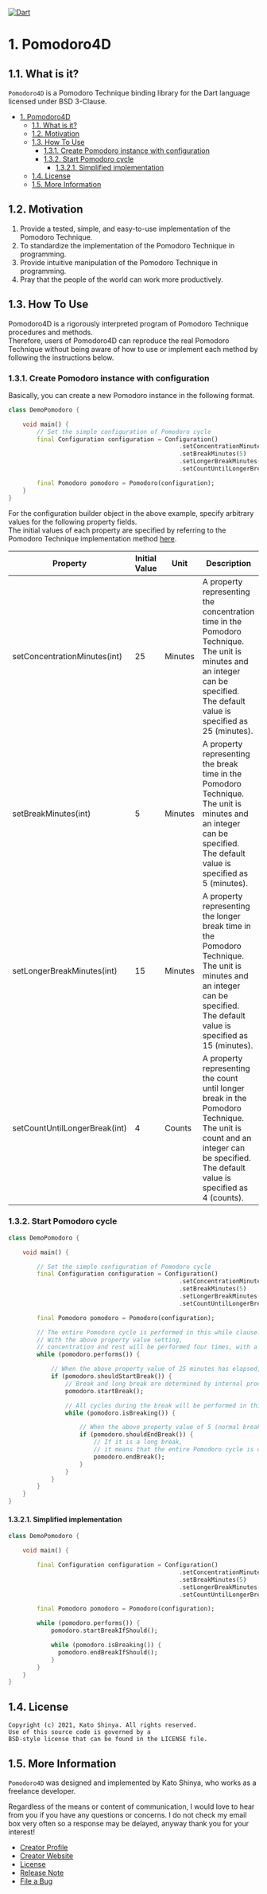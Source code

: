 [![Dart](https://github.com/myConsciousness/pomodoro4d/actions/workflows/dart.yml/badge.svg?branch=main)](https://github.com/myConsciousness/pomodoro4d/actions/workflows/dart.yml)

# 1. Pomodoro4D

## 1.1. What is it?

`Pomodoro4D` is a Pomodoro Technique binding library for the Dart language licensed under BSD 3-Clause.

<!-- TOC -->

- [1. Pomodoro4D](#1-pomodoro4d)
  - [1.1. What is it?](#11-what-is-it)
  - [1.2. Motivation](#12-motivation)
  - [1.3. How To Use](#13-how-to-use)
    - [1.3.1. Create Pomodoro instance with configuration](#131-create-pomodoro-instance-with-configuration)
    - [1.3.2. Start Pomodoro cycle](#132-start-pomodoro-cycle)
      - [1.3.2.1. Simplified implementation](#1321-simplified-implementation)
  - [1.4. License](#14-license)
  - [1.5. More Information](#15-more-information)

<!-- /TOC -->

## 1.2. Motivation

1. Provide a tested, simple, and easy-to-use implementation of the Pomodoro Technique.
2. To standardize the implementation of the Pomodoro Technique in programming.
3. Provide intuitive manipulation of the Pomodoro Technique in programming.
4. Pray that the people of the world can work more productively.

## 1.3. How To Use

Pomodoro4D is a rigorously interpreted program of Pomodoro Technique procedures and methods.</br>
Therefore, users of Pomodoro4D can reproduce the real Pomodoro Technique without being aware of how to use or implement each method by following the instructions below.

### 1.3.1. Create Pomodoro instance with configuration

Basically, you can create a new Pomodoro instance in the following format.

```dart
class DemoPomodoro {

    void main() {
        // Set the simple configuration of Pomodoro cycle
        final Configuration configuration = Configuration()
                                                .setConcentrationMinutes(25)
                                                .setBreakMinutes(5)
                                                .setLongerBreakMinutes(15)
                                                .setCountUntilLongerBreak(4);

        final Pomodoro pomodoro = Pomodoro(configuration);
    }
}
```

For the configuration builder object in the above example, specify arbitrary values for the following property fields.</br>
The initial values of each property are specified by referring to the Pomodoro Technique implementation method [here](https://en.wikipedia.org/wiki/Pomodoro_Technique).

| Property                      | Initial Value | Unit    | Description                                                                                                                                                                      |
| ----------------------------- | ------------- | ------- | -------------------------------------------------------------------------------------------------------------------------------------------------------------------------------- |
| setConcentrationMinutes(int)  | 25            | Minutes | A property representing the concentration time in the Pomodoro Technique. The unit is minutes and an integer can be specified. The default value is specified as 25 (minutes).   |
| setBreakMinutes(int)          | 5             | Minutes | A property representing the break time in the Pomodoro Technique. The unit is minutes and an integer can be specified. The default value is specified as 5 (minutes).            |
| setLongerBreakMinutes(int)    | 15            | Minutes | A property representing the longer break time in the Pomodoro Technique. The unit is minutes and an integer can be specified. The default value is specified as 15 (minutes).    |
| setCountUntilLongerBreak(int) | 4             | Counts  | A property representing the count until longer break in the Pomodoro Technique. The unit is count and an integer can be specified. The default value is specified as 4 (counts). |

### 1.3.2. Start Pomodoro cycle

```dart
class DemoPomodoro {

    void main() {

        // Set the simple configuration of Pomodoro cycle
        final Configuration configuration = Configuration()
                                                .setConcentrationMinutes(25)
                                                .setBreakMinutes(5)
                                                .setLongerBreakMinutes(15)
                                                .setCountUntilLongerBreak(4);

        final Pomodoro pomodoro = Pomodoro(configuration);

        // The entire Pomodoro cycle is performed in this while clause.
        // With the above property value setting,
        // concentration and rest will be performed four times, with a longer rest at the end.
        while (pomodoro.performs()) {

            // When the above property value of 25 minutes has elapsed, the break time begins.
            if (pomodoro.shouldStartBreak()) {
                // Break and long break are determined by internal processing, so just call startBreak().
                pomodoro.startBreak();

                // All cycles during the break will be performed in this while clause.
                while (pomodoro.isBreaking()) {

                    // When the above property value of 5 (normal break) or 15 (longer break) minutes has elapsed, the break time ends.
                    if (pomodoro.shouldEndBreak()) {
                        // If it is a long break,
                        // it means that the entire Pomodoro cycle is complete at this point.
                        pomodoro.endBreak();
                    }
                }
            }
        }
    }
}
```

#### 1.3.2.1. Simplified implementation

```dart
class DemoPomodoro {

    void main() {

        final Configuration configuration = Configuration()
                                                .setConcentrationMinutes(25)
                                                .setBreakMinutes(5)
                                                .setLongerBreakMinutes(15)
                                                .setCountUntilLongerBreak(4);

        final Pomodoro pomodoro = Pomodoro(configuration);

        while (pomodoro.performs()) {
            pomodoro.startBreakIfShould();

            while (pomodoro.isBreaking()) {
              pomodoro.endBreakIfShould();
            }
        }
    }
}
```

## 1.4. License

```license
Copyright (c) 2021, Kato Shinya. All rights reserved.
Use of this source code is governed by a
BSD-style license that can be found in the LICENSE file.
```

## 1.5. More Information

`Pomodoro4D` was designed and implemented by Kato Shinya, who works as a freelance developer.

Regardless of the means or content of communication, I would love to hear from you if you have any questions or concerns. I do not check my email box very often so a response may be delayed, anyway thank you for your interest!

- [Creator Profile](https://github.com/myConsciousness)
- [Creator Website](https://myconsciousness.github.io)
- [License](https://github.com/myConsciousness/pomodoro4d/blob/main/LICENSE)
- [Release Note](https://github.com/myConsciousness/pomodoro4d/releases)
- [File a Bug](https://github.com/myConsciousness/pomodoro4d/issues)

